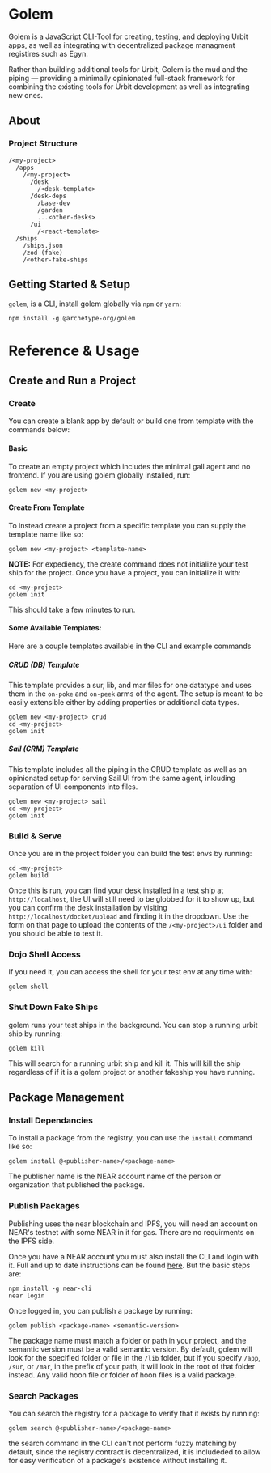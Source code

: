 # Golem

Golem is a JavaScript CLI-Tool for creating, testing, and deploying Urbit apps, as well as integrating with decentralized package managment registires such as Egyn. 

Rather than building additional tools for Urbit, Golem is the mud and the piping — providing a minimally opinionated full-stack framework for combining the existing tools for Urbit development as well as integrating new ones. 

## About

### Project Structure

```
/<my-project>
  /apps
  	/<my-project>
  	  /desk
  	    /<desk-template>
  	  /desk-deps
  		/base-dev
  		/garden
  		...<other-desks>
  	  /ui
  	    /<react-template>
  /ships
  	/ships.json
  	/zod (fake)
  	/<other-fake-ships

```

## Getting Started & Setup

`golem`, is a CLI, install golem globally via `npm` or `yarn`:
```
npm install -g @archetype-org/golem
```

# Reference & Usage

## Create and Run a Project 

### Create

You can create a blank app by default or build one from template with the commands below:

#### Basic

To create an empty project which includes the minimal gall agent and no frontend. If you are using golem globally installed, run:

```
golem new <my-project>
```

#### Create From Template

To instead create a project from a specific template you can supply the template name like so:

```
golem new <my-project> <template-name>
```

**NOTE:** For expediency, the create command does not initialize your test ship for the project. Once you have a project, you can initialize it with:

```
cd <my-project>
golem init
```

This should take a few minutes to run.

#### Some Available Templates:

Here are a couple templates available in the CLI and example commands

##### CRUD (DB) Template

This template provides a sur, lib, and mar files for one datatype and uses them in the `on-poke` and `on-peek` arms of the agent. The setup is meant to be easily extensible either by adding properties or additional data types. 

```
golem new <my-project> crud
cd <my-project>
golem init
```

##### Sail (CRM) Template

This template includes all the piping in the CRUD template as well as an opinionated setup for serving Sail UI from the same agent, inlcuding separation of UI components into files.

```
golem new <my-project> sail
cd <my-project>
golem init
```

### Build & Serve

Once you are in the project folder you can build the test envs by running:

```
cd <my-project>
golem build
```

Once this is run, you can find your desk installed in a test ship at `http://localhost`, the UI will still need to be globbed for it to show up, but you can confirm the desk installation by visiting `http://localhost/docket/upload` and finding it in the dropdown. Use the form on that page to upload the contents of the `/<my-project>/ui` folder and you should be able to test it.

### Dojo Shell Access

If you need it, you can access the shell for your test env at any time with:

```
golem shell
```

### Shut Down Fake Ships

golem runs your test ships in the background. You can stop a running urbit ship by running:
```
golem kill
```

This will search for a running urbit ship and kill it. This will kill the ship regardless of if it is a golem project or another fakeship you have running.

## Package Management 

### Install Dependancies

To install a package from the registry, you can use the `install` command like so:

```
golem install @<publisher-name>/<package-name>
```

The publisher name is the NEAR account name of the person or organization that published the package.

### Publish Packages

Publishing uses the near blockchain and IPFS, you will need an account on NEAR's testnet with some NEAR in it for gas. There are no requirments on the IPFS side.

Once you have a NEAR account you must also install the CLI and login with it. Full and up to date instructions can be found [here](https://docs.near.org/docs/tools/near-cli). But the basic steps are:

```
npm install -g near-cli
near login
```

Once logged in, you can publish a package by running:
```
golem publish <package-name> <semantic-version>
```

The package name must match a folder or path in your project, and the semantic version must be a valid semantic version. By default, golem will look for the specified folder or file in the `/lib` folder, but if you specify `/app`, `/sur`, or `/mar`, in the prefix of your path, it will look in the root of that folder instead. Any valid hoon file or folder of hoon files is a valid package.

### Search Packages

You can search the registry for a package to verify that it exists by running:

```
golem search @<publisher-name>/<package-name>
```

the search command in the CLI can't not perform fuzzy matching by default, since the registry contract is decentralized, it is includeded to allow for easy verification of a package's existence without installing it.
